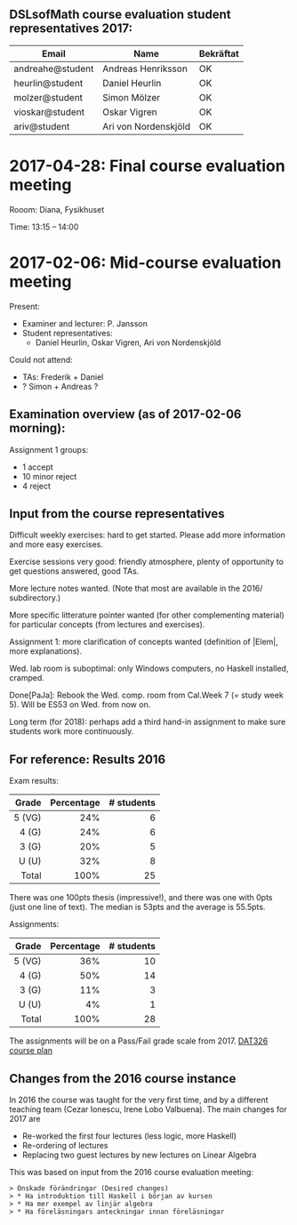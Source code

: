 ## DSLsofMath course evaluation student representatives 2017:

| Email            | Name                   | Bekräftat
| ---------------- | ---------------------- | ---
| andreahe@student |  Andreas Henriksson    | OK
| heurlin@student  |  Daniel Heurlin        | OK
| molzer@student   |  Simon Mölzer          | OK
| vioskar@student  |  Oskar Vigren          | OK
| ariv@student     |  Ari von Nordenskjöld  | OK


# 2017-04-28: Final course evaluation meeting

Rooom: Diana, Fysikhuset

Time: 13:15 – 14:00



# 2017-02-06: Mid-course evaluation meeting

Present:
* Examiner and lecturer: P. Jansson
* Student representatives:
    * Daniel Heurlin, Oskar Vigren, Ari von Nordenskjöld

Could not attend:
* TAs: Frederik + Daniel
* ? Simon + Andreas ?

## Examination overview (as of 2017-02-06 morning):

Assignment 1 groups:
* 1 accept
* 10 minor reject
* 4 reject

## Input from the course representatives

Difficult weekly exercises: hard to get started. Please add more
information and more easy exercises.

Exercise sessions very good: friendly atmosphere, plenty of
opportunity to get questions answered, good TAs.

More lecture notes wanted. (Note that most are available in the 2016/
subdirectory.)

More specific litterature pointer wanted (for other complementing
material) for particular concepts (from lectures and exercises).

Assignment 1: more clarification of concepts wanted (definition of
|Elem|, more explanations).

Wed. lab room is suboptimal: only Windows computers, no Haskell
installed, cramped.

Done[PaJa]: Rebook the Wed. comp. room from Cal.Week 7 (= study week 5). Will be ES53 on Wed. from now on.

Long term (for 2018): perhaps add a third hand-in assignment to make
sure students work more continuously.

## For reference: Results 2016

Exam results:

| Grade    | Percentage | # students |
| --------:| ----------:| ----------:|
|  5 (VG)  |        24% |          6 |
|  4 (G)   |        24% |          6 |
|  3 (G)   |        20% |          5 |
|  U (U)   |        32% |          8 |
| Total    |       100% |         25 |

There was one 100pts thesis (impressive!), and there was one with 0pts
(just one line of text). The median is 53pts and the average
is 55.5pts.

Assignments:

| Grade    | Percentage | # students |
| --------:| ----------:| ----------:|
| 5  (VG)  |       36%  |         10 |
| 4  (G)   |       50%  |         14 |
| 3  (G)   |       11%  |          3 |
| U  (U)   |        4%  |          1 |
| Total    |      100%  |         28 |

The assignments will be on a Pass/Fail grade scale from 2017.
[DAT326 course plan](https://www.student.chalmers.se/sp/course?course_id=24230)

## Changes from the 2016 course instance

In 2016 the course was taught for the very first time, and by a
different teaching team (Cezar Ionescu, Irene Lobo Valbuena). The main
changes for 2017 are

* Re-worked the first four lectures (less logic, more Haskell)
* Re-ordering of lectures
* Replacing two guest lectures by new lectures on Linear Algebra

This was based on input from the 2016 course evaluation meeting:

    > Önskade förändringar (Desired changes)
    > * Ha introduktion till Haskell i början av kursen
    > * Ha mer exempel av linjär algebra
    > * Ha föreläsningars anteckningar innan föreläsningar
